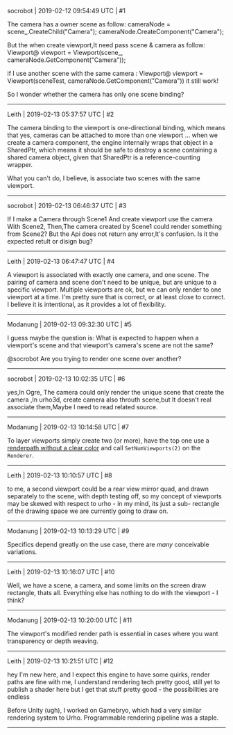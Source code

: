 socrobot | 2019-02-12 09:54:49 UTC | #1

The camera has a owner scene as follow:
     cameraNode = scene_.CreateChild("Camera");
    cameraNode.CreateComponent("Camera");

But the when create viewport,It need pass scene & camera as follow:
   Viewport@ viewport = Viewport(scene_, cameraNode.GetComponent("Camera"));

if I use another scene with the same camera : Viewport@ viewport = Viewport(sceneTest, cameraNode.GetComponent("Camera"))
it still work! 

So I wonder whether the camera has only one scene binding?

-------------------------

Leith | 2019-02-13 05:37:57 UTC | #2

The camera binding to the viewport is one-directional binding, which means that yes, cameras can be attached to more than one viewport ... when we create a camera component, the engine internally wraps that object in a SharedPtr, which means it should be safe to destroy a scene containing a shared camera object, given that SharedPtr is a reference-counting wrapper.

What you can't do, I believe, is associate two scenes with the same viewport.

-------------------------

socrobot | 2019-02-13 06:46:37 UTC | #3

If I make a Camera through Scene1 And create viewport use the camera With Scene2,
Then,The camera created by Scene1 could render something from Scene2?
But the Api does not return any error,It's confusion.
Is it the expected retult or disign bug?

-------------------------

Leith | 2019-02-13 06:47:47 UTC | #4

A viewport is associated with exactly one camera, and one scene. The pairing of camera and scene don't need to be unique, but are unique to a specific viewport. Multiple viewports are ok, but we can only render to one viewport at a time. I'm pretty sure that is correct, or at least close to correct.
I believe it is intentional, as it provides a lot of flexibility.

-------------------------

Modanung | 2019-02-13 09:32:30 UTC | #5

I guess maybe the question is: What is expected to happen when a viewport's scene and that viewport's camera's scene are not the same?

@socrobot Are you trying to render one scene over another?

-------------------------

socrobot | 2019-02-13 10:02:35 UTC | #6

yes,In Ogre, The camera could only render the unique scene that create the camera ,In urho3d,
create camera also throuth scene,but It doesn't real associate them,Maybe I  need to read related source.

-------------------------

Modanung | 2019-02-13 10:14:58 UTC | #7

To layer viewports simply create two (or more), have the top one use a [renderpath without a clear color](
https://gitlab.com/luckeyproductions/Edddy/blob/75f7368e10a529dc508f56088fe09011a005fec4/Resources/RenderPaths/ForwardNoClear.xml) and call `SetNumViewports(2)` on the `Renderer`.

-------------------------

Leith | 2019-02-13 10:10:57 UTC | #8

to me, a second viewport could be a rear view mirror quad, and drawn separately to the scene, with depth testing off, so my concept of viewports may be skewed with respect to urho - in my mind, its just a sub- rectangle of the drawing space we are currently going to draw on.

-------------------------

Modanung | 2019-02-13 10:13:29 UTC | #9

Specifics depend greatly on the use case, there are _many_ conceivable variations.

-------------------------

Leith | 2019-02-13 10:16:07 UTC | #10

Well, we have a scene, a camera, and some limits on the screen draw rectangle, thats all. Everything else has nothing to do with the viewport - I think?

-------------------------

Modanung | 2019-02-13 10:20:00 UTC | #11

The viewport's modified render path is essential in cases where you want transparency or depth weaving.

-------------------------

Leith | 2019-02-13 10:21:51 UTC | #12

hey I'm new here, and I expect this engine to have some quirks, render paths are fine with me, I understand rendering tech pretty good, still yet to publish a shader here but I get that stuff pretty good - the possibilities are endless

Before Unity (ugh), I worked on Gamebryo, which had a very similar rendering system to Urho. Programmable rendering pipeline was a staple.

-------------------------


